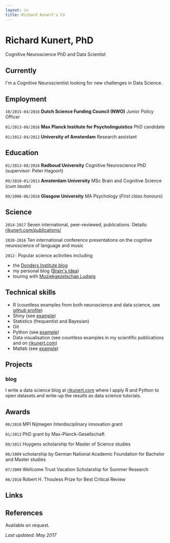 ```yaml
---
layout: cv
title: Richard Kunert's CV
---
```

# Richard Kunert, PhD
Cognitive Neuroscience PhD and Data Scientist

## Currently

I'm a Cognitive Neuroscientist looking for new challenges in Data Science.

## Employment

`10/2015-04/2016`
__Dutch Science Funding Council (NWO)__ Junior Policy Officer

`01/2013-08/2016`
__Max Planck Institute for Psycholinguistics__ PhD candidate

`01/2012-04/2012`
__University of Amsterdam__ Research assistant


## Education

`01/2013-08/2016`
__Radboud University__ Cognitive Neuroscience PhD (supervisor: Peter Hagoort)

`09/2010-01/2013`
__Amsterdam University__ MSc Brain and Cognitive Science (_cum laude_)

`09/2006-06/2010`
__Glasgow University__ MA Psychology (_First class honours_)

## Science

`2014-2017`
Seven international, peer-reviewed, publications. Details: [rikunert.com/publications/](http://rikunert.com/publications/)

`2010-2016`
Ten international conference presentations on the cogntive neuroscience of language and music

`2012-`
Popular science activities including
* the [Donders Institute blog](http://blog.donders.ru.nl/?page_id=779)
* my personal blog ([Brain's Idea](http://brainsidea.wordpress.com/))
* touring with [Muziekgezelschap Ludwig](http://www.ludwiglive.nl/brainwaves/brainwave-1-felix-meritis/)  


## Technical skills

* R (countless examples from both neuroscience and data science, see [github profile](http://github.com/rikunert/))
* Shiny (see [example](https://rikunert.shinyapps.io/PLOS_ALM/))
* Statistics (frequentist and Bayesian)
* Git
* Python (see [example](http://rikunert.com))
* Data visualisation (see countless examples in my scientific publications and on [rikunert.com](http://rikunert.com))
* Matlab (see [example](http://rsos.royalsocietypublishing.org/content/3/2/150685.figures-only))

## Projects

### blog

I write a data science blog at [rikunert.com](http://rikunert.com) where I apply R and Python to open datasets
 and write-up the results as data science tutorials.

## Awards

`06/2010`
MPI Nijmegen Interdisciplinary innovation grant

`01/2013`
PhD grant by Max-Planck-Gesellschaft

`09/2011`
Huygens scholarship for Master of Science studies

`06/2009`
scholarship by German National Academic Foundation for Bachelor and Master studies

`07/2009`
Wellcome Trust Vacation Scholarship for Summer Research

`06/2010`
Robert H. Thouless Prize for Best Critical Review

## Links

## References

Available on request.

*Last updated: May 2017*
